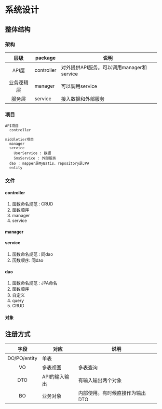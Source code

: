 # 系统设计

## 整体结构
### 架构
| 层级 | package | 说明 |
| :----: | -- | -- |
| API层 | controller | 对外提供API服务。可以调用manager和service |
| 业务逻辑层 | manager | 可以调用service |
| 服务层 | service | 接入数据和外部服务 |

### 项目
```
API项目
  controller

middletier项目
  manager
  service
    UserService : 数据
    SmsService : 外部服务
  dao : mapper是MyBatis，repository是JPA
  entity
```

### 文件
#### controller
1. 函数命名规范 : CRUD
1. 函数顺序
  1. manager
  1. service

#### manager

#### service
1. 函数命名规范 : 同dao
1. 函数顺序: 同dao

#### dao
1. 函数命名规范 : JPA命名
1. 函数顺序
  1. 自定义
  1. query
  1. CRUD

#### 对象

## 注册方式
| 字段 | 对应 | 说明 |
| :-: | - | - |
| DO/PO/entity | 单表 |  |
| VO | 多表视图 | 多表查询 |
| DTO | API的输入输出 | 有输入输出两个对象 |
| BO | 业务对象 | 内部使用。有时候直接作为输出DTO |
